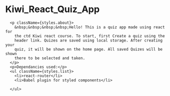 # Kiwi_React_Quiz_App
      <p className={styles.about}>
        &nbsp;&nbsp;&nbsp;&nbsp;Hello! This is a quiz app made using react for
        the ctd Kiwi react course. To start, first Create a quiz using the
        header link. Quizes are saved using local storage. After creating your
        quiz, it will be shown on the home page. All saved Quizes will be shown
        there to be selected and taken.
      </p>
      <p>Dependancies used:</p>
      <ul className={styles.list}>
        <li>react-router</li>
        <li>Babel plugin for styled components</li>
        
      </ul>